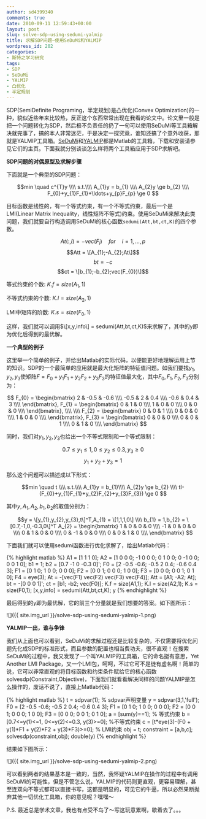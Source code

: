 ```yaml
---
author: sd4399340
comments: true
date: 2010-09-11 12:59:43+00:00
layout: post
slug: solve-sdp-using-sedumi-yalmip
title: 求解SDP问题—使用SeDuMi和YALMIP
wordpress_id: 202
categories:
- 斯特之学习研究
tags:
- SDP
- SeDuMi
- YALMIP
- 凸优化
- 半定规划
---
```


SDP(SemiDefinite Programing，半定规划)是凸优化(Convex Optimization)的一种，貌似近些年来比较热，反正这个东西常常出现在我看的论文中。论文里一般是把一个问题转化为SDP，然后极不负责任的扔了一句可以使用SeDuMi等工具箱解决就完事了，搞的本人非常迷茫，于是决定一探究竟，谁知还搞了个意外收获，那就是YALMIP工具箱。[SeDuMi](http://sedumi.ie.lehigh.edu/)和[YALMIP](http://users.isy.liu.se/johanl/yalmip/)都是Matlab的工具箱，下载和安装请参见它们的主页。下面我就分别谈谈怎么样将两个工具箱应用于SDP求解吧。

**SDP问题的对偶原型及求解步骤**

下面就是一个典型的SDP问题：

$$min \quad c^{T}y \\\\ s.t.\\\\ A_{1}y = b_{1} \\\\ A_{2}y \ge b_{2} \\\\ F_{0}+y_{1}F_{1}+\ldots+y_{p}F_{p} \ge 0 $$

目标函数是线性的，有一个等式约束，有一个不等式约束，最后一个是LMI(Linear Matrix Inequality，线性矩阵不等式)约束。使用SeDuMi来解决此类问题，我们就要自行构造调用SeDuMi的核心函数`sedumi(Att,bt,ct,K)`的四个参数。

$$At(:,i)  = -vec(F_{i}) \quad for \quad i = 1,\ldots, p$$
$$Att = \[A_{1};-A_{2};At\]$$
$$bt = -c$$
$$ct = \[b_{1};-b_{2};vec(F_{0})\]$$


等式约束的个数: $K.f = size(A_{1},1)$

不等式约束的个数: $K.l = size(A_{2},1)$

LMI中矩阵的阶数: $K.s = size(F_{0},1)$

这样，我们就可以调用$\[x,y,info\] = sedumi(Att,bt,ct,K)$来求解了，其中的y即为优化后得到的最优解。

<!-- more -->

**一个典型的例子**

这里举一个简单的例子，并给出Matlab的实际代码，以便能更好地理解运用上节的知识。SDP的一个最简单的应用就是最大化矩阵的特征值问题。如我们要找$y_{1},y_{2},y_{3}$使矩阵$F = F_{0}+y_{1}F_{1}+y_{2}F_{2}+y_{3}F_{3}$的特征值最大化，其中$F_{0},F_{1},F_{2},F_{3}$分别为：

$$
F_{0} =
\begin{bmatrix}
2 & -0.5 & -0.6 \\\\
-0.5 & 2 & 0.4 \\\\
-0.6 & 0.4 & 3 \\\\
\end{bmatrix},
F_{1} =
\begin{bmatrix}
0 & 1 & 0 \\\\
1 & 0 & 0 \\\\
0 & 0 & 0 \\\\
\end{bmatrix}, \\\\ \\\\
F_{2} =
\begin{bmatrix}
0 & 0 & 1 \\\\
0 & 0 & 0 \\\\
1 & 0 & 0 \\\\
\end{bmatrix},
F_{3} =
\begin{bmatrix}
0 & 0 & 0 \\\\
0 & 0 & 1 \\\\
0 & 1 & 0 \\\\
\end{bmatrix}
$$

同时，我们对$y_{1},y_{2},y_{3}$也给出一个不等式限制和一个等式限制：

$$0.7 \le y_{1} \le 1,0 \le y_{2} \le 0.3,y_{3} \ge 0 $$
$$y_{1}+y_{2}+y_{3} = 1$$

那么这个问题可以描述成以下形式：

$$min \quad t \\\\ s.t.\\\\ A_{1}y = b_{1}\\\\ A_{2}y \ge b_{2} \\\\ tI-(F_{0}+y_{1}F_{1}+y_{2}F_{2}+y_{3}F_{3}) \ge  0  $$

其中$y,A_{1},A_{2},b_{1},b_{2}$的取值分别为：

$$y = \[y_{1},y_{2},y_{3},t\]^T,A_{1} = \[1,1,1,0\] \\\\
b_{1} = 1,b_{2} = \[0.7,-1,0,-0.3,0\]^T
A_{2} =
\begin{bmatrix}
1 & 0 & 0 & 0 \\\\
-1 & 0 & 0 & 0 \\\\
0 & 1 & 0 & 0 \\\\
0 & -1 & 0 & 0 \\\\
0 & 0 & 1 & 0 \\\\
\end{bmatrix}
$$

下面我们就可以使用sedumi函数进行优化求解了，给出Matlab代码：

{% highlight matlab %}
A1 = [1 1 1 0];
A2 = [1 0 0 0; -1 0 0 0; 0 1 0 0; 0 -1 0 0; 0 0 1 0];
b1 = 1;
b2 = [0.7 -1 0 -0.3 0]';
F0 = [2 -0.5 -0.6; -0.5 2 0.4; -0.6 0.4 3];
F1 = [0 1 0; 1 0 0; 0 0 0];
F2 = [0 0 1; 0 0 0; 1 0 0];
F3 = [0 0 0; 0 0 1; 0 1 0];
F4 = eye(3);
At = -[vec(F1) vec(F2) vec(F3) vec(F4)];
Att = [A1; -A2; At];
bt = -[0 0 0 1]';
ct = [b1; -b2; vec(F0)];
K.f = size(A1,1);
K.l = size(A2,1);
K.s = size(F0,1);
[x,y,info] = sedumi(Att,bt,ct,K);
y
{% endhighlight %}

最后得到的y即为最优解，它的前三个分量就是我们想要的答案。如下图所示：

![]({{ site.img_url }}/solve-sdp-using-sedumi-yalmip-1.png)

**YALMIP一出，谁与争锋**

我们从上面也可以看到，SeDuMi的求解过程还是比较复杂的，不仅需要将优化问题先化成SDP的标准形式，而且参数的配置也相当费功夫，很不直观！在搜索SeDuMi的过程中，我又发现了一个叫YALMIP的工具箱，它的命名挺有意思，Yet Another LMI Package，又一个LMI包，呵呵，不过它可不是徒有虚名啊！简单的说，它可以非常直观的将目标函数和约束条件赋给它的核心函数solvesdp(Constraint,Objective)，下面我们就看看解决同样的问题YALMIP是怎么操作的，废话不说了，直接上Matlab代码：

{% highlight matlab %}
t = sdpvar(1); % sdpvar声明变量
y = sdpvar(3,1,'full');
F0 = [2 -0.5 -0.6; -0.5 2 0.4; -0.6 0.4 3];
F1 = [0 1 0; 1 0 0; 0 0 0];
F2 = [0 0 1; 0 0 0; 1 0 0];
F3 = [0 0 0; 0 0 1; 0 1 0];
a = [sum(y)==1]; % 等式约束
b = [0.7<=y(1)<=1, 0<=y(2)<=0.3, y(3)>=0]; %不等式约束
c = [t*eye(3)-(F0 + y(1)*F1 + y(2)*F2 + y(3)*F3)>=0]; % LMI约束
obj = t;
constraint = [a,b,c];
solvesdp(constraint,obj);
double(y)
{% endhighlight %}

结果如下图所示：

![]({{ site.img_url }}/solve-sdp-using-sedumi-yalmip-2.png)

可以看到两者的结果基本是一致的，当然，我怀疑YALMIP在操作的过程中有调用SeDuMi的可能性，但是不管怎么说，YALMIP的代码则更直观，更容易理解，甚至连双向不等式都可以直接书写，这都是明显的，可见它的牛逼，所以必然果断抛弃其他一切优化工具箱，你的意见呢？嘿嘿～

P.S. 最近总是学术文章，我也有点受不鸟了～写这玩意累啊，歇着去了。。。

